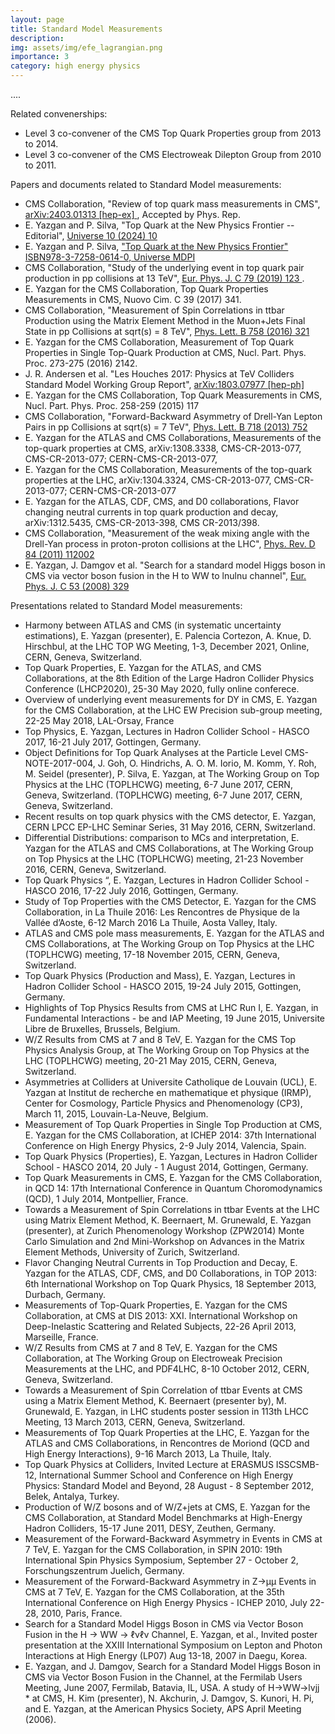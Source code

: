 ```yaml
---
layout: page
title: Standard Model Measurements
description: 
img: assets/img/efe_lagrangian.png
importance: 3
category: high energy physics
---
```


....

Related convenerships:
* Level 3 co-convener of the CMS Top Quark Properties group from 2013 to 2014.
* Level 3 co-convener of the CMS Electroweak Dilepton Group from 2010 to 2011.

Papers and documents related to Standard Model measurements:

* CMS Collaboration, "Review of top quark mass measurements in CMS", <a href="https://arxiv.org/abs/2403.01313"> arXiv:2403.01313 [hep-ex] </a>, Accepted by Phys. Rep. 
* E. Yazgan and P. Silva, "Top Quark at the New Physics Frontier -- Editorial", <a href="https://doi.org/10.3390/universe10030124"> Universe 10 (2024) 10 </a>
* E. Yazgan and P. Silva, <a href="https://www.mdpi.com/books/book/9016-top-quark-at-the-new-physics-frontier"> "Top Quark at the New Physics Frontier" ISBN978-3-7258-0614-0, Universe MDPI </a>
* CMS Collaboration, "Study of the underlying event in top quark pair production in pp collisions at 13 TeV", <a href="https://link.springer.com/article/10.1140%2Fepjc%2Fs10052-019-6620-z"> Eur. Phys. J. C 79 (2019) 123 </a>.
* E. Yazgan for the CMS Collaboration, Top Quark Properties Measurements in CMS, Nuovo Cim. C 39 (2017) 341.
* CMS Collaboration, "Measurement of Spin Correlations in ttbar Production using the Matrix Element Method in the Muon+Jets Final State in pp Collisions at sqrt(s) = 8 TeV", <a href="http://www.sciencedirect.com/science/article/pii/S0370269316301526"> Phys. Lett. B 758 (2016) 321 </a>
* E. Yazgan for the CMS Collaboration, Measurement of Top Quark Properties in Single Top-Quark Production at CMS, Nucl. Part. Phys. Proc. 273-275 (2016) 2142. 
* J. R. Andersen et al. "Les Houches 2017: Physics at TeV Colliders Standard Model Working Group Report", <a href="https://arxiv.org/abs/1803.07977"> arXiv:1803.07977 [hep-ph] </a>
* E. Yazgan for the CMS Collaboration, Top Quark Measurements in CMS, Nucl. Part. Phys. Proc. 258-259 (2015) 117
* CMS Collaboration, "Forward-Backward Asymmetry of Drell-Yan Lepton Pairs in pp Collisions at sqrt(s) = 7 TeV", <a href="http://www.sciencedirect.com/science/article/pii/S0370269312011483"> Phys. Lett. B 718 (2013) 752 </a>
* E. Yazgan for the ATLAS and CMS Collaborations, Measurements of the top-quark properties at CMS, arXiv:1308.3338, CMS-CR-2013-077, CMS-CR-2013-077; CERN-CMS-CR-2013-077,
* E. Yazgan for the CMS Collaboration, Measurements of the top-quark properties at the LHC, arXiv:1304.3324, CMS-CR-2013-077, CMS-CR-2013-077; CERN-CMS-CR-2013-077
* E. Yazgan for the ATLAS, CDF, CMS, and D0 collaborations, Flavor changing neutral currents in top quark production and decay, arXiv:1312.5435, CMS-CR-2013-398, CMS CR-2013/398.
* CMS Collaboration, "Measurement of the weak mixing angle with the Drell-Yan process in proton-proton collisions at the LHC", <a href="http://journals.aps.org/prd/abstract/10.1103/PhysRevD.84.112002"> Phys. Rev. D 84 (2011) 112002 </a>
* E. Yazgan, J. Damgov et al. "Search for a standard model Higgs boson in CMS via vector boson fusion in the H to WW to lnulnu channel", <a href="http://link.springer.com/article/10.1140%2Fepjc%2Fs10052-007-0485-2"> Eur. Phys. J. C 53 (2008) 329 </a>


Presentations related to Standard Model measurements:
*  Harmony between ATLAS and CMS (in systematic uncertainty estimations), E. Yazgan (presenter), E. Palencia Cortezon, A. Knue, D. Hirschbul, at the LHC TOP WG Meeting, 1-3, December 2021, Online, CERN, Geneva, Switzerland.
* Top Quark Properties, E. Yazgan for the ATLAS, and CMS Collaborations, at the 8th Edition of the Large Hadron Collider Physics Conference (LHCP2020), 25-30 May 2020, fully online conferece.
*  Overview of underlying event measurements for DY in CMS, E. Yazgan for the CMS Collaboration, at the LHC EW Precision sub-group meeting, 22-25 May 2018, LAL-Orsay, France
* Top Physics, E. Yazgan, Lectures in Hadron Collider School - HASCO 2017, 16-21 July 2017, Gottingen, Germany.
*  Object Definitions for Top Quark Analyses at the Particle Level CMS-NOTE-2017-004, J. Goh, O. Hindrichs, A. O. M. Iorio, M. Komm, Y. Roh, M. Seidel (presenter), P. Silva, E. Yazgan, at The Working Group on Top Physics at the LHC (TOPLHCWG) meeting, 6-7 June 2017, CERN, Geneva, Switzerland. (TOPLHCWG) meeting, 6-7 June 2017, CERN, Geneva, Switzerland.
* Recent results on top quark physics with the CMS detector, E. Yazgan, CERN LPCC EP-LHC Seminar Series, 31 May 2016, CERN, Switzerland.
*  Differential Distributions: comparison to MCs and interpretation, E. Yazgan for the ATLAS and CMS Collaborations, at The Working Group on Top Physics at the LHC (TOPLHCWG) meeting, 21-23 November 2016, CERN, Geneva, Switzerland.
* Top Quark Physics “, E. Yazgan, Lectures in Hadron Collider School - HASCO 2016, 17-22 July 2016, Gottingen, Germany.
* Study of Top Properties with the CMS Detector, E. Yazgan for the CMS Collaboration, in La Thuile 2016: Les Rencontres de Physique de la Vallée d’Aoste, 6-12 March 2016 La Thuile, Aosta Valley, Italy.
*  ATLAS and CMS pole mass measurements, E. Yazgan for the ATLAS and CMS Collaborations, at The Working Group on Top Physics at the LHC (TOPLHCWG) meeting, 17-18 November 2015, CERN, Geneva, Switzerland.
* Top Quark Physics (Production and Mass), E. Yazgan, Lectures in Hadron Collider School - HASCO 2015, 19-24 July 2015, Gottingen, Germany.
* Highlights of Top Physics Results from CMS at LHC Run I, E. Yazgan, in Fundamental Interactions - be and IAP Meeting, 19 June 2015, Universite Libre de Bruxelles, Brussels, Belgium.
*  W/Z Results from CMS at 7 and 8 TeV, E. Yazgan for the CMS Top Physics Analysis Group, at The Working Group on Top Physics at the LHC (TOPLHCWG) meeting, 20-21 May 2015, CERN, Geneva, Switzerland.
* Asymmetries at Colliders at Universite Catholique de Louvain (UCL), E. Yazgan at Institut de recherche en mathematique et physique (IRMP), Center for Cosmology, Particle Physics and Phenomenology (CP3), March 11, 2015, Louvain-La-Neuve, Belgium.
*  Measurement of Top Quark Properties in Single Top Production at CMS, E. Yazgan for the CMS Collaboration, at ICHEP 2014: 37th International Conference on High Energy Physics, 2-9 July 2014, Valencia, Spain.
* Top Quark Physics (Properties), E. Yazgan, Lectures in Hadron Collider School - HASCO 2014, 20 July - 1 August 2014, Gottingen, Germany.
* Top Quark Measurements in CMS, E. Yazgan for the CMS Collaboration, in QCD 14: 17th International Conference in Quantum Choromodynamics (QCD), 1 July 2014, Montpellier, France.
*  Towards a Measurement of Spin Correlations in ttbar Events at the LHC using Matrix Element Method, K. Beernaert, M. Grunewald, E. Yazgan (presenter), at Zurich Phenomenology Workshop (ZPW2014) Monte Carlo Simulation and 2nd Mini-Workshop on Advances in the Matrix Element Methods, University of Zurich, Switzerland.
* Flavor Changing Neutral Currents in Top Production and Decay, E. Yazgan for the ATLAS, CDF, CMS, and D0 Collaborations, in TOP 2013: 6th International Workshop on Top Quark Physics, 18 September 2013, Durbach, Germany.
*  Measurements of Top-Quark Properties, E. Yazgan for the CMS Collaboration, at CMS at DIS 2013: XXI. International Workshop on Deep-Inelastic Scattering and Related Subjects, 22-26 April 2013, Marseille, France.
*  W/Z Results from CMS at 7 and 8 TeV, E. Yazgan for the CMS Collaboration, at The Working Group on Electroweak Precision Measurements at the LHC, and PDF4LHC, 8-10 October 2012, CERN, Geneva, Switzerland.
* Towards a Measurement of Spin Correlation of ttbar Events at CMS using a Matrix Element Method, K. Beernaert (presenter by), M. Grunewald, E. Yazgan, in LHC students poster session in 113th LHCC Meeting, 13 March 2013, CERN, Geneva, Switzerland.
* Measurements of Top Quark Properties at the LHC, E. Yazgan for the ATLAS and CMS Collaborations, in Rencontres de Moriond (QCD and High Energy Interactions), 9-16 March 2013, La Thuile, Italy.
* Top Quark Physics at Colliders, Invited Lecture at ERASMUS ISSCSMB-12, International Summer School and Conference on High Energy Physics: Standard Model and Beyond, 28 August - 8 September 2012, Belek, Antalya, Turkey.
* Production of W/Z bosons and of W/Z+jets at CMS, E. Yazgan for the CMS Collaboration, at Standard Model Benchmarks at High-Energy Hadron Colliders, 15-17 June 2011, DESY, Zeuthen, Germany.
* Measurement of the Forward-Backward Asymmetry in Events in CMS at 7 TeV, E. Yazgan for the CMS Collaboration, in SPIN 2010: 19th International Spin Physics Symposium, September 27 - October 2, Forschungszentrum Juelich, Germany.
* Measurement of the Forward-Backward Asymmetry in Z->µµ Events in CMS at 7 TeV, E. Yazgan for the CMS Collaboration, at the 35th International Conference on High Energy Physics - ICHEP 2010, July 22-28, 2010, Paris, France.
* Search for a Standard Model Higgs Boson in CMS via Vector Boson Fusion in the H → WW → ℓνℓν Channel, E. Yazgan, et al., Invited poster presentation at the XXIII International Symposium on Lepton and Photon Interactions at High Energy (LP07) Aug 13-18, 2007 in Daegu, Korea.
* E. Yazgan, and J. Damgov, Search for a Standard Model Higgs Boson in CMS via Vector Boson Fusion in the
Channel,  at the Fermilab Users Meeting, June 2007, Fermilab, Batavia, IL, USA.
A study of H->WW->lvjj * at CMS, H. Kim (presenter), N. Akchurin, J. Damgov, S. Kunori, H. Pi, and E. Yazgan, at the American Physics Society, APS April Meeting (2006).


<!--
Every project has a beautiful feature showcase page.
It's easy to include images in a flexible 3-column grid format.
Make your photos 1/3, 2/3, or full width.

To give your project a background in the portfolio page, just add the img tag to the front matter like so:

    ---
    layout: page
    title: project
    description: a project with a background image
    img: /assets/img/12.jpg
    ---

<div class="row">
    <div class="col-sm mt-3 mt-md-0">
        <img class="img-fluid rounded z-depth-1" src="{{ '/assets/img/1.jpg' | relative_url }}" alt="" title="example image"/>
    </div>
    <div class="col-sm mt-3 mt-md-0">
        <img class="img-fluid rounded z-depth-1" src="{{ '/assets/img/3.jpg' | relative_url }}" alt="" title="example image"/>
    </div>
    <div class="col-sm mt-3 mt-md-0">
        <img class="img-fluid rounded z-depth-1" src="{{ '/assets/img/5.jpg' | relative_url }}" alt="" title="example image"/>
    </div>
</div>
<div class="caption">
    Caption photos easily. On the left, a road goes through a tunnel. Middle, leaves artistically fall in a hipster photoshoot. Right, in another hipster photoshoot, a lumberjack grasps a handful of pine needles.
</div>
<div class="row">
    <div class="col-sm mt-3 mt-md-0">
        <img class="img-fluid rounded z-depth-1" src="{{ '/assets/img/5.jpg' | relative_url }}" alt="" title="example image"/>
    </div>
</div>
<div class="caption">
    This image can also have a caption. It's like magic.
</div>

You can also put regular text between your rows of images.
Say you wanted to write a little bit about your project before you posted the rest of the images.
You describe how you toiled, sweated, *bled* for your project, and then... you reveal it's glory in the next row of images.


<div class="row justify-content-sm-center">
    <div class="col-sm-8 mt-3 mt-md-0">
        <img class="img-fluid rounded z-depth-1" src="{{ '/assets/img/6.jpg' | relative_url }}" alt="" title="example image"/>
    </div>
    <div class="col-sm-4 mt-3 mt-md-0">
        <img class="img-fluid rounded z-depth-1" src="{{ '/assets/img/11.jpg' | relative_url }}" alt="" title="example image"/>
    </div>
</div>
<div class="caption">
    You can also have artistically styled 2/3 + 1/3 images, like these.
</div>


The code is simple.
Just wrap your images with `<div class="col-sm">` and place them inside `<div class="row">` (read more about the <a href="https://getbootstrap.com/docs/4.4/layout/grid/">Bootstrap Grid</a> system).
To make images responsive, add `img-fluid` class to each; for rounded corners and shadows use `rounded` and `z-depth-1` classes.
Here's the code for the last row of images above:

```html
<div class="row justify-content-sm-center">
    <div class="col-sm-8 mt-3 mt-md-0">
        <img class="img-fluid rounded z-depth-1" src="{{ '/assets/img/6.jpg' | relative_url }}" alt="" title="example image"/>
    </div>
    <div class="col-sm-4 mt-3 mt-md-0">
        <img class="img-fluid rounded z-depth-1" src="{{ '/assets/img/11.jpg' | relative_url }}" alt="" title="example image"/>
    </div>
</div>
```
-->
